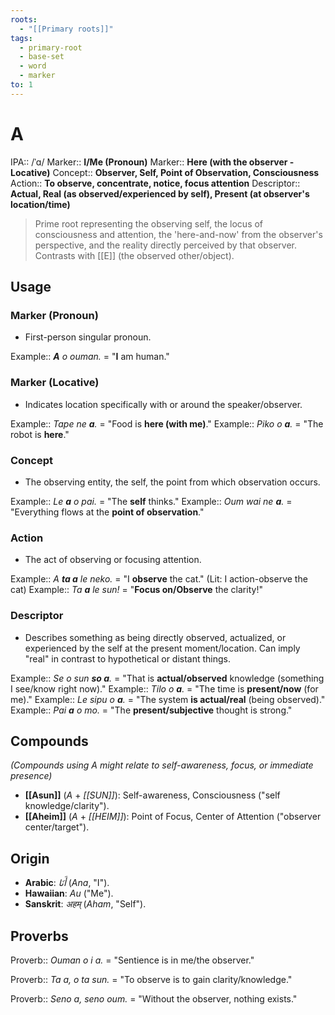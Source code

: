 ```yaml
---
roots:
  - "[[Primary roots]]"
tags:
  - primary-root
  - base-set
  - word
  - marker
to: 1
---
```

# A

IPA::				/ˈɑ/
Marker::		**I/Me (Pronoun)**
Marker::		**Here (with the observer - Locative)**
Concept::		**Observer, Self, Point of Observation, Consciousness**
Action::		**To observe, concentrate, notice, focus attention**
Descriptor::	**Actual, Real (as observed/experienced by self), Present (at observer's location/time)**

> Prime root representing the observing self, the locus of consciousness and attention, the 'here-and-now' from the observer's perspective, and the reality directly perceived by that observer. Contrasts with [[E]] (the observed other/object).

## Usage

### Marker (Pronoun)
*   First-person singular pronoun.

Example::   ***A** o ouman.* = "**I** am human."

### Marker (Locative)
*   Indicates location specifically with or around the speaker/observer.

Example::   *Tape ne **a**.* = "Food is **here (with me)**."
Example::   *Piko o **a**.* = "The robot is **here**."

### Concept
*   The observing entity, the self, the point from which observation occurs.

Example::   *Le **a** o pai.* = "The **self** thinks."
Example::   *Oum wai ne **a**.* = "Everything flows at the **point of observation**."

### Action
*   The act of observing or focusing attention.

Example::   *A **ta a** le neko.* = "I **observe** the cat." (Lit: I action-observe the cat)
Example::   *Ta **a** le sun!* = "**Focus on/Observe** the clarity!"

### Descriptor
*   Describes something as being directly observed, actualized, or experienced by the self at the present moment/location. Can imply "real" in contrast to hypothetical or distant things.

Example::   *Se o sun **so a**.* = "That is **actual/observed** knowledge (something I see/know right now)."
Example::   *Tilo o **a**.* = "The time is **present/now** (for me)."
Example::   *Le sipu o **a**.* = "The system **is actual/real** (being observed)."
Example::   *Pai **a** o mo.* = "The **present/subjective** thought is strong."

## Compounds
*(Compounds using A might relate to self-awareness, focus, or immediate presence)*
*   **[[Asun]]** (*A* + *[[SUN]]*): Self-awareness, Consciousness ("self knowledge/clarity").
*   **[[Aheim]]** (*A* + *[[HEIM]]*): Point of Focus, Center of Attention ("observer center/target").

## Origin

*   **Arabic**: *أَنَا* (*Ana*, "I").
*   **Hawaiian**: *Au* ("Me").
*   **Sanskrit**: *अहम्* (*Aham*, "Self").

## Proverbs

Proverb:: *Ouman o i a.* = "Sentience is in me/the observer."

Proverb:: *Ta a, o ta sun.* = "To observe is to gain clarity/knowledge."

Proverb:: *Seno a, seno oum.* = "Without the observer, nothing exists."